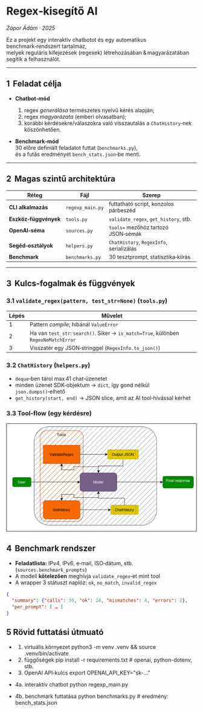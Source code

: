 # Regex‑kisegítő AI
_Zápor Ádám · 2025_

Ez a projekt egy interaktív chatbotot és egy automatikus benchmark‑rendszert tartalmaz,  
melyek reguláris kifejezések (regexek) létrehozásában & magyarázatában segítik a felhasználót.

---

## 1  Feladat célja
* **Chatbot‑mód**  
  1. regex _generálása_ természetes nyelvű kérés alapján;  
  2. regex _magyarázata_ (emberi olvasatban);  
  3. korábbi kérdésekre/válaszokra való visszautalás a `ChatHistory`‑nek köszönhetően.  

* **Benchmark‑mód**  
  30 előre definiált feladatot futtat (`benchmarks.py`),  
  és a futás eredményét `bench_stats.json`‑be menti.

---

## 2  Magas szintű architektúra
| Réteg | Fájl | Szerep |
|-------|------|--------|
| **CLI alkalmazás** | `regexp_main.py` | futtatható script, konzolos párbeszéd |
| **Eszköz‑függvények** | `tools.py` | `validate_regex`, `get_history`, stb. |
| **OpenAI‑séma** | `sources.py` | `tools=` mezőhöz tartozó JSON‑sémák |
| **Segéd‑osztályok** | `helpers.py` | `ChatHistory`, `RegexInfo`, serializálás |
| **Benchmark** | `benchmarks.py` | 30 tesztprompt, statisztika‑kiírás |

---

## 3  Kulcs‑fogalmak és függvények

### 3.1 `validate_regex(pattern, test_str=None)` (`tools.py`)
| Lépés | Művelet |
|-------|---------|
| 1 | Pattern _compile_; hibánál `ValueError` |
| 2 | Ha van `test_str`: `search()`. Siker → `is_match=True`, különben `RegexNoMatchError` |
| 3 | Visszatér egy JSON‑stringgel (`RegexInfo.to_json()`) |

### 3.2 `ChatHistory` (`helpers.py`)
* `deque`‑ben tárol max 41 chat‑üzenetet  
* minden üzenet SDK‑objektum → `dict`, így gond nélkül `json.dumps()`‑elhető  
* `get_history(start, end)` → JSON slice, amit az AI tool‑hívással kérhet

### 3.3 Tool‑flow (egy kérdésre)
<img src="model_flowchart.drawio.png" alt="Architektúra" width="600">

## 4  Benchmark rendszer
* **Feladatlista:** IPv4, IPv6, e‑mail, ISO‑dátum, stb. (`sources.benchmark_prompts`)
* A modell **kötelezően** meghívja `validate_regex`‑et mint tool
* A wrapper 3 státuszt naplóz: `ok`, `no_match`, `invalid_regex`

```json
{
  "summary": {"calls": 30, "ok": 24, "mismatches": 4, "errors": 2},
  "per_prompt": [ … ]
}
```
## 5 Rövid futtatási útmuató

* 1. virtuális környezet
python3 -m venv .venv && source .venv/bin/activate

* 2. függőségek
pip install -r requirements.txt      # openai, python-dotenv, stb.

* 3. OpenAI API‑kulcs
export OPENAI_API_KEY="sk-…"

* 4a. interaktív chatbot
python regexp_main.py

* 4b. benchmark futtatása
python benchmarks.py      # eredmény: bench_stats.json
